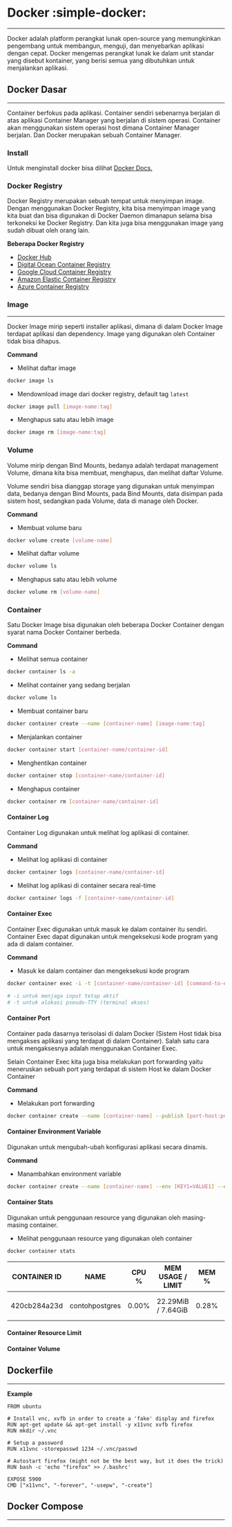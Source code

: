 # Docker :simple-docker:
-------------------------------------------

Docker adalah platform perangkat lunak open-source yang memungkinkan pengembang untuk membangun, menguji, dan menyebarkan aplikasi dengan cepat. Docker mengemas perangkat lunak ke dalam unit standar yang disebut kontainer, yang berisi semua yang dibutuhkan untuk menjalankan aplikasi.

## Docker Dasar
-------------------------------------------
Container berfokus pada aplikasi. Container sendiri sebenarnya berjalan di atas aplikasi Container Manager yang berjalan di sistem operasi. Container akan menggunakan sistem operasi host dimana Container Manager berjalan. Dan Docker merupakan sebuah Container Manager.


### Install

Untuk menginstall docker bisa dilihat [Docker Docs.](https://docs.docker.com/get-started/get-docker/)


### Docker Registry

Docker Registry merupakan sebuah tempat untuk menyimpan image. Dengan menggunakan Docker Registry, kita bisa menyimpan image yang kita buat dan bisa digunakan di Docker Daemon dimanapun selama bisa terkoneksi ke Docker Registry. Dan kita juga bisa menggunakan image yang sudah dibuat oleh orang lain.

**Beberapa Docker Registry**

* [Docker Hub](https://hub.docker.com/)
* [Digital Ocean Container Registry](https://www.digitalocean.com/products/container-registry)
* [Google Cloud Container Registry](https://cloud.google.com/container-registry)
* [Amazon Elastic Container Registry](https://aws.amazon.com/id/ecr)
* [Azure Container Registry](https://azure.microsoft.com/en-us/services/container-registry)


### Image
-------------------------------------------

Docker Image mirip seperti installer aplikasi, dimana di dalam Docker Image terdapat aplikasi dan dependency. Image yang digunakan oleh Container tidak bisa dihapus.

**Command**

* Melihat daftar image
```bash 
docker image ls 
```

* Mendownload image dari docker registry, default tag `latest`
```bash
docker image pull [image-name:tag]
```

* Menghapus satu atau lebih image
```bash
docker image rm [image-name:tag]
```


### Volume

Volume mirip dengan Bind Mounts, bedanya adalah terdapat management Volume, dimana kita bisa membuat, menghapus, dan melihat daftar Volume.

Volume sendiri bisa dianggap storage yang digunakan untuk menyimpan data, bedanya dengan Bind Mounts, pada Bind Mounts, data disimpan pada sistem host, sedangkan pada Volume, data di manage oleh Docker.

**Command**

* Membuat volume baru
```bash 
docker volume create [volume-name] 
```

* Melihat daftar volume
```bash
docker volume ls
```

* Menghapus satu atau lebih volume
```bash
docker volume rm [volume-name]
```


### Container

Satu Docker Image bisa digunakan oleh beberapa Docker Container dengan syarat nama Docker Container berbeda.

**Command**

* Melihat semua container
```bash 
docker container ls -a 
```

* Melihat container yang sedang berjalan
```bash
docker volume ls
```

* Membuat container baru
```bash
docker container create --name [container-name] [image-name:tag]
```

* Menjalankan container
```bash
docker container start [container-name/container-id]
```

* Menghentikan container
```bash
docker container stop [container-name/container-id]
```

* Menghapus container
```bash
docker container rm [container-name/container-id]
```


#### Container Log

Container Log digunakan untuk melihat log aplikasi di container.

**Command**

* Melihat log aplikasi di container
```bash 
docker container logs [container-name/container-id]
```

* Melihat log aplikasi di container secara real-time
```bash
docker container logs -f [container-name/container-id]
```


#### Container Exec

Container Exec digunakan untuk masuk ke dalam container itu sendiri. Container Exec dapat digunakan untuk mengeksekusi kode program yang ada di dalam container.

**Command**

* Masuk ke dalam container dan mengeksekusi kode program
```bash 
docker container exec -i -t [container-name/container-id] [command-to-execute]

# -i untuk menjaga input tetap aktif
# -t untuk alokasi pseudo-TTY (terminal akses)
```


#### Container Port

Container pada dasarnya terisolasi di dalam Docker (Sistem Host tidak bisa mengakses aplikasi yang terdapat di dalam Container). Salah satu cara untuk mengaksesnya adalah menggunakan Container Exec.

Selain Container Exec kita juga bisa melakukan port forwarding yaitu meneruskan sebuah port yang terdapat di sistem Host ke dalam Docker Container

**Command**

* Melakukan port forwarding
```bash 
docker container create --name [container-name] --publish [port-host:port-container] [image-name:tag]
```


#### Container Environment Variable

Digunakan untuk mengubah-ubah konfigurasi aplikasi secara dinamis.

**Command**

* Manambahkan environment variable
```bash 
docker container create --name [container-name] --env [KEY1=VALUE1] --env [KEY2=VALUE2] [image-name:tag]
```


#### Container Stats

Digunakan untuk penggunaan resource yang digunakan oleh masing-masing container.

* Melihat penggunaan resource yang digunakan oleh container
```bash 
docker container stats
```

| CONTAINER ID |      NAME      |CPU %|MEM USAGE / LIMIT |MEM %|NET I/O        |BLOCK I/O      |PIDS|
|--------------|----------------|-----|------------------|-----|---------------|---------------|----|
| 420cb284a23d | contohpostgres |0.00%|22.29MiB / 7.64GiB|0.28%|16.9kB / 3.58kB|15.9MB / 23.1MB|6   |


#### Container Resource Limit


#### Container Volume



## Dockerfile
-------------------------------------------



**Example**

```docker title="Dockerfile"
FROM ubuntu

# Install vnc, xvfb in order to create a 'fake' display and firefox
RUN apt-get update && apt-get install -y x11vnc xvfb firefox
RUN mkdir ~/.vnc

# Setup a password
RUN x11vnc -storepasswd 1234 ~/.vnc/passwd

# Autostart firefox (might not be the best way, but it does the trick)
RUN bash -c 'echo "firefox" >> /.bashrc'

EXPOSE 5900
CMD ["x11vnc", "-forever", "-usepw", "-create"]
```

## Docker Compose
-------------------------------------------

